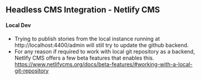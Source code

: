 ## Headless CMS Integration - Netlify CMS



#### Local Dev

 * Trying to publish stories from the local instance running at http://localhost:4400/admin will still try to update the github backend.
 * For any reason if required to work with local git repository as a backend, Netlify CMS offers a few beta features that enables this. https://www.netlifycms.org/docs/beta-features/#working-with-a-local-git-repository


